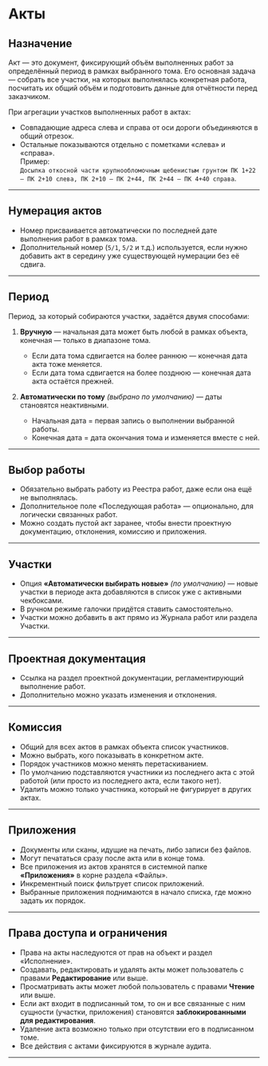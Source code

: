 # Акты

## Назначение
Акт — это документ, фиксирующий объём выполненных работ за определённый период в рамках выбранного тома. Его основная задача — собрать все участки, на которых выполнялась конкретная работа, посчитать их общий объём и подготовить данные для отчётности перед заказчиком.

При агрегации участков выполненных работ в актах:
- Совпадающие адреса слева и справа от оси дороги объединяются в общий отрезок.
- Остальные показываются отдельно с пометками «слева» и «справа».  
Пример:  
`Досыпка откосной части крупнообломочным щебенистым грунтом ПК 1+22 – ПК 2+10 слева, ПК 2+10 – ПК 2+44, ПК 2+44 – ПК 4+40 справа`.

---

## Нумерация актов
- Номер присваивается автоматически по последней дате выполнения работ в рамках тома.
- Дополнительный номер (`5/1`, `5/2` и т.д.) используется, если нужно добавить акт в середину уже существующей нумерации без её сдвига.

---

## Период
Период, за который собираются участки, задаётся двумя способами:

1. **Вручную** — начальная дата может быть любой в рамках объекта, конечная — только в диапазоне тома.
   - Если дата тома сдвигается на более раннюю — конечная дата акта тоже меняется.
   - Если дата тома сдвигается на более позднюю — конечная дата акта остаётся прежней.
   
2. **Автоматически по тому** *(выбрано по умолчанию)* — даты становятся неактивными.
   - Начальная дата = первая запись о выполнении выбранной работы.
   - Конечная дата = дата окончания тома и изменяется вместе с ней.

---

## Выбор работы
- Обязательно выбрать работу из Реестра работ, даже если она ещё не выполнялась.
- Дополнительное поле «Последующая работа» — опционально, для логически связанных работ.
- Можно создать пустой акт заранее, чтобы внести проектную документацию, отклонения, комиссию и приложения.

---

## Участки
- Опция **«Автоматически выбирать новые»** *(по умолчанию)* — новые участки в периоде акта добавляются в список уже с активными чекбоксами.
- В ручном режиме галочки придётся ставить самостоятельно.
- Участки можно добавить в акт прямо из Журнала работ или раздела Участки.

---

## Проектная документация
- Ссылка на раздел проектной документации, регламентирующий выполнение работ.
- Дополнительно можно указать изменения и отклонения.

---

## Комиссия
- Общий для всех актов в рамках объекта список участников.
- Можно выбрать, кого показывать в конкретном акте.
- Порядок участников можно менять перетаскиванием.
- По умолчанию подставляются участники из последнего акта с этой работой (или просто из последнего акта, если такого нет).
- Удалить можно только участника, который не фигурирует в других актах.

---

## Приложения
- Документы или сканы, идущие на печать, либо записи без файлов.
- Могут печататься сразу после акта или в конце тома.
- Все приложения из актов хранятся в системной папке **«Приложения»** в корне раздела «Файлы».
- Инкрементный поиск фильтрует список приложений.
- Выбранные приложения поднимаются в начало списка, где можно задать их порядок.

---

## Права доступа и ограничения
- Права на акты наследуются от прав на объект и раздел «Исполнение».
- Создавать, редактировать и удалять акты может пользователь с правами **Редактирование** или выше.
- Просматривать акты может любой пользователь с правами **Чтение** или выше.
- Если акт входит в подписанный том, то он и все связанные с ним сущности (участки, приложения) становятся **заблокированными для редактирования**.
- Удаление акта возможно только при отсутствии его в подписанном томе.
- Все действия с актами фиксируются в журнале аудита.

---
